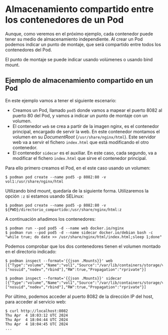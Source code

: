 # Almacenamiento compartido entre los contenedores de un Pod

Aunque, como veremos en el próximo ejemplo, cada contenedor puede tener su medio de almacenamiento independiente. Al crear un Pod podemos indicar un punto de montaje, que será compartido entre todos los contenedores del Pod. 

El punto de montaje se puede indicar usando volúmenes o usando bind mount.

## Ejemplo de almacenamiento compartido en un Pod

En este ejemplo vamos a tener el siguiente escenario:

* Creamos un Pod, llamado `pod5` donde vamos a mapear el puerto 8082 al puerto 80 del Pod, y vamos a indicar un punto de montaje con un volumen.
* El contenedor `web` se crea a partir de la imagen nginx, es el contenedor principal, encargado de servir la web. En este contenedor montamos el volumen en su *DocumentRoot* (`/usr/share/nginx/html`). Este servidor web va a servir el fichero `index.html` que está modificando el otro contenedor.
* El contenedor `sidecar` es el auxiliar. En este caso, cada segundo, va a modificar el fichero `index.html` que sirve el contenedor principal.

Para ello primero creamos el Pod, en el este caso usando un volumen:

```
$ podman pod create --name pod5 -p 8082:80 -v vol1:/usr/share/nginx/html
```

Utilizando bind mount, quedaría de la siguiente forma. Utilizaremos la opción `:z` si estamos usando SELinux:

```
$ podman pod create --name pod5 -p 8082:80 -v ${PWD}/directorio_compartido:/usr/share/nginx/html:z
```

A continuación añadimos los contenedores:

```
$ podman run --pod pod5 -d --name web docker.io/nginx
$ podman run --pod pod5 -d --name sidecar docker.io/debian bash -c "while true; do date >> /usr/share/nginx/html/index.html;sleep 1;done"
```

Podemos comprobar que los dos contenedores tienen el volumen montado en el directorio indicado:

```
$ podman inspect --format='{{json .Mounts}}' web
[{"Type":"volume","Name":"vol1","Source":"/var/lib/containers/storage/volumes/vol1/_data","Destination":"/usr/share/nginx/html","Driver":"local","Mode":"","Options":["nosuid","nodev","rbind"],"RW":true,"Propagation":"rprivate"}]

$ podman inspect --format='{{json .Mounts}}' sidecar
[{"Type":"volume","Name":"vol1","Source":"/var/lib/containers/storage/volumes/vol1/_data","Destination":"/usr/share/nginx/html","Driver":"local","Mode":"","Options":["nosuid","nodev","rbind"],"RW":true,"Propagation":"rprivate"}]
```

Por último, podemos acceder al puerto 8082 de la dirección IP del host, para acceder al servicio web:

```
$ curl http://localhost:8082
Thu Apr  4 18:03:12 UTC 2024
Thu Apr  4 18:04:44 UTC 2024
Thu Apr  4 18:04:45 UTC 2024
...
```
